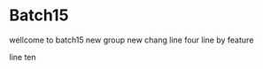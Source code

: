 # Batch15
wellcome to batch15
new group
new chang
line four 
line by feature

line ten 




















































